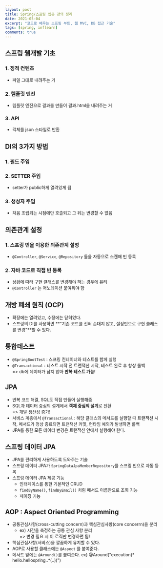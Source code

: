 ```yaml
---
layout: post
title: Spring/스프링 입문 강의 정리
date: 2021-05-04
excerpt: "코드로 배우는 스프링 부트, 웹 MVC, DB 접근 기술"
tags: [spring, inflearn]
comments: true
---
```


## 스프링 웹개발 기초
### 1. 정적 컨텐츠
- 파일 그대로 내려주는 거

### 2. 템플릿 엔진
- 템플릿 엔진으로 결과를 만들어 결과.html을 내려주는 거

### 3. API
- 객체를 json 스타일로 반환

## DI의 3가지 방법
### 1. 필드 주입
### 2. SETTER 주입
- setter가 public하게 열려있게 됨

### 3. 생성자 주입
- 처음 조립되는 시점에만 호출되고 그 뒤는 변경할 수 없음

## 의존관계 설정
### 1. 스프링 빈을 이용한 의존관계 설정
-  `@Controller`, `@Service`, `@Repository` 들을 자동으로 스캔해 빈 등록

### 2. 자바 코드로 직접 빈 등록
- 상황에 따라 구현 클래스를 변경해야 하는 경우에 유리
- `@Controller` 는 어노테이션 붙여줘야 함

## 개방 폐쇄 원칙 (OCP)
- 확장에는 열려있고, 수정에는 닫혀있다.
- 스프링의 DI를 사용하면 **"기존 코드를 전혀 손대지 않고, 설정만으로 구현 클래스를 변경"**할 수 있다.

## 통합테스트
- `@SpringBootTest` : 스프링 컨테이너와 테스트를 함께 실행
- `@Transactional` : 테스트 시작 전 트랜잭션 시작, 테스트 완료 후 항상 롤백  
  => db에 데이터가 남지 않아 **반복 테스트 가능!**

## JPA
- 반복 코드 해결, SQL도 직접 만들어 실행해줌
- SQL과 데이터 중심의 설계에서 **객체 중심의 설계**로 전환  
  => 개발 생산성 증가!
- 서비스 계층에서 `@Transactional` : 해당 클래스의 메서드를 실행할 때 트랜잭션 시작, 메서드가 정상 종료되면 트랜잭션 커밋, 런타임 예외가 발생하면 롤백
- JPA를 통한 모든 데이터 변경은 트랜잭션 안에서 실행해야 한다.

## 스프링 데이터 JPA
- JPA를 편리하게 사용하도록 도와주는 기술
- 스프링 데이터 JPA가 `SpringDataJpaMemberRepository`를 스프링 빈으로 자동 등록
- 스프링 데이터 JPA 제공 기능
    - 인터페이스를 통한 기본적인 CRUD
    - `findByName()`, `findByEmail()` 처럼 메서드 이름만으로 조회 기능
    - 페이징 기능

## AOP : Aspect Oriented Programming
- 공통관심사항(cross-cutting concern)과 핵심관심사항(core concerrn)을 분리
    - ex) 시간을 측정하는 공통 관심 사항 분리  
      => 변경 필요 시 이 로직만 변경하면 됨!
- 핵심관심사항(서비스)을 깔끔하게 유지할 수 있다.
- AOP로 사용할 클래스에는 `@Aspect` 를 붙여준다.
- 메서드 앞에는 `@Around()`를 붙여준다. ex) @Around("execution(* hello.hellospring..*(..))")

